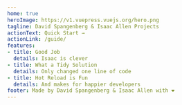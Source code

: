 ```yaml
---
home: true
heroImage: https://v1.vuepress.vuejs.org/hero.png
tagline: David Spangenberg & Isaac Allen Projects
actionText: Quick Start →
actionLink: /guide/
features:
- title: Good Job
  details: Isaac is clever
- title: What a Tidy Solution
  details: Only changed one line of code
- title: Hot Reload is Fun
  details: And makes for happier developers
footer: Made by David Spangenberg & Isaac Allen with ❤️
---
```

<netlify-widget />
<netlify-ui />
<!--
<ClientOnly>
  <netlify-handler />
</ClientOnly>
-->
